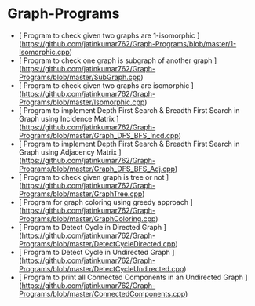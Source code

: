 # Graph-Programs


- [ Program to check given two graphs are 1-isomorphic ] (https://github.com/jatinkumar762/Graph-Programs/blob/master/1-Isomorphic.cpp)
- [ Program to check one graph is subgraph of another graph ] (https://github.com/jatinkumar762/Graph-Programs/blob/master/SubGraph.cpp)
- [ Program to check given two graphs are isomorphic ] (https://github.com/jatinkumar762/Graph-Programs/blob/master/Isomorphic.cpp)
- [ Program to implement Depth First Search & Breadth First Search in Graph using Incidence Matrix ] (https://github.com/jatinkumar762/Graph-Programs/blob/master/Graph_DFS_BFS_Incd.cpp)
- [ Program to implement Depth First Search & Breadth First Search in Graph using Adjacency Matrix ] (https://github.com/jatinkumar762/Graph-Programs/blob/master/Graph_DFS_BFS_Adj.cpp)
- [ Program to check given graph is tree or not ] (https://github.com/jatinkumar762/Graph-Programs/blob/master/GraphTree.cpp)
- [ Program for graph coloring using greedy approach ] (https://github.com/jatinkumar762/Graph-Programs/blob/master/GraphColoring.cpp)
- [ Program to Detect Cycle in Directed Graph ] (https://github.com/jatinkumar762/Graph-Programs/blob/master/DetectCycleDirected.cpp)
- [ Program to Detect Cycle in Undirected Graph ] (https://github.com/jatinkumar762/Graph-Programs/blob/master/DetectCycleUndirected.cpp)
- [ Program to print all Connected Components in an Undirected Graph ]  (https://github.com/jatinkumar762/Graph-Programs/blob/master/ConnectedComponents.cpp)

